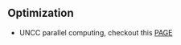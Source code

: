 ## Optimization
- UNCC parallel computing, checkout this [PAGE](http://webpages.uncc.edu/abw/parallel/par_prog/resources.htm)
